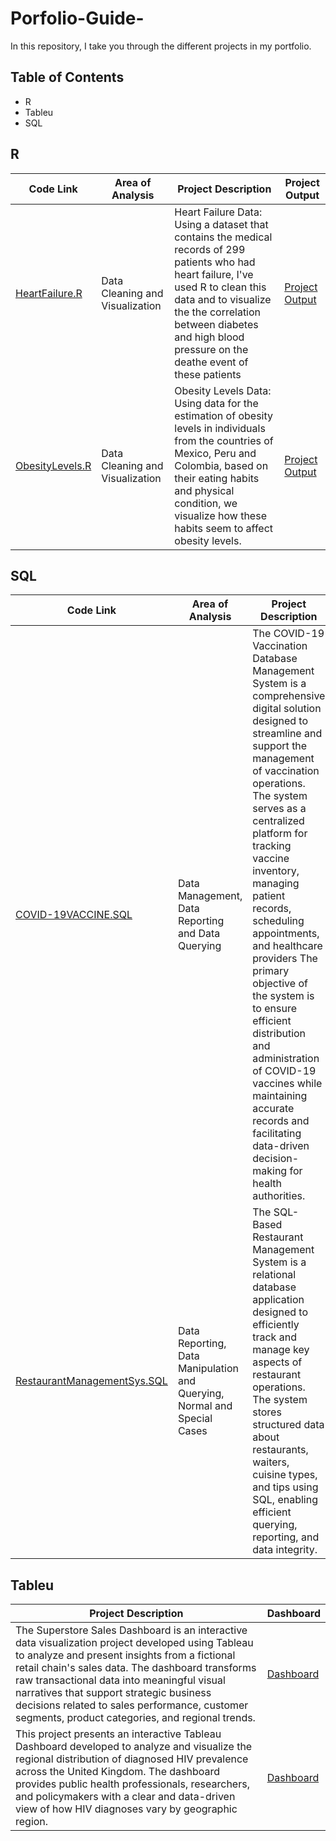 # Porfolio-Guide-
In this repository, I take you through the different projects in my portfolio.

## Table of Contents

<ul> 
<li> R </li>
<li> Tableu </li>
<li> SQL </li>
</ul>

## R

| Code Link | Area of Analysis | Project Description | Project Output |
| --------- | ---------------- | ------------------- | -------------------- |
| [HeartFailure.R](https://github.com/afgai/R-projects/blob/main/HeartFailure.R) | Data Cleaning and Visualization |  Heart Failure Data: Using a dataset that contains the medical records of 299 patients  who had heart failure, I've used R to clean this data and to visualize the the correlation between diabetes and high blood pressure on the deathe event of these patients | [Project Output](https://github.com/afgai/Heart-Failure/blob/main/README.md) |
| [ObesityLevels.R](https://github.com/afgai/R-projects/blob/main/ObesityLevels.R) | Data Cleaning and Visualization | Obesity Levels Data: Using data for the estimation of obesity levels in individuals from the countries of Mexico, Peru and Colombia, based on their eating habits and physical condition, we visualize how these habits seem to affect obesity levels. | [Project Output](https://github.com/afgai/R-projects/blob/main/README.md) |

## SQL 
| Code Link | Area of Analysis | Project Description | Project Output |
| --------- | ---------------- | ------------------- | -------------------- |
| [COVID-19VACCINE.SQL](https://github.com/afgai/SQL-Projects/blob/main/COV-19VACCINE.sql) | Data Management, Data Reporting and Data Querying | The COVID-19 Vaccination Database Management System is a comprehensive digital solution designed to streamline and support the management of vaccination operations. The system serves as a centralized platform for tracking vaccine inventory, managing patient records, scheduling appointments, and healthcare providers The primary objective of the system is to ensure efficient distribution and administration of COVID-19 vaccines while maintaining accurate records and facilitating data-driven decision-making for health authorities. | [COVID-19 Query Ouput and Detailed Project Requirements](https://github.com/afgai/SQL-Projects/blob/main/Covid-19%20Project%20Deliverable%204.pdf) |
| [RestaurantManagementSys.SQL](https://github.com/afgai/SQL-Projects/blob/main/RestaurantManagement%20System.SQL) | Data Reporting, Data Manipulation and Querying, Normal and Special Cases | The SQL-Based Restaurant Management System is a relational database application designed to efficiently track and manage key aspects of restaurant operations. The system stores structured data about restaurants, waiters, cuisine types, and tips using SQL, enabling efficient querying, reporting, and data integrity. | [Resturant Management System Query Output](https://github.com/afgai/SQL-Projects/blob/main/Restaurant%20Management%20System.pdf) | 

## Tableu

| Project Description | Dashboard |
| ------------------ | --------- |
| The Superstore Sales Dashboard is an interactive data visualization project developed using Tableau to analyze and present insights from a fictional retail chain's sales data. The dashboard transforms raw transactional data into meaningful visual narratives that support strategic business decisions related to sales performance, customer segments, product categories, and regional trends. | [Dashboard](https://public.tableau.com/app/profile/aji.fatou.gai/viz/SuperstoreSalesData_17479007122100/Dashboard1) |
| This project presents an interactive Tableau Dashboard developed to analyze and visualize the regional distribution of diagnosed HIV prevalence across the United Kingdom. The dashboard provides public health professionals, researchers, and policymakers with a clear and data-driven view of how HIV diagnoses vary by geographic region. | [Dashboard](https://public.tableau.com/app/profile/aji.fatou.gai/viz/HIVDiagnosedPrevalenceintheUK/Dashboard1) |

